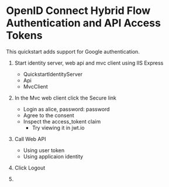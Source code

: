 # OpenID Connect Hybrid Flow Authentication and API Access Tokens

This quickstart adds support for Google authentication.

1. Start identity server, web api and mvc client using IIS Express
    - QuickstartIdentityServer
    - Api
    - MvcClient

2. In the Mvc web client click the Secure link
    - Login as alice, password: password
    - Agree to the consent
    - Inspect the access_tokent claim
      - Try viewing it in jwt.io

3. Call Web API
   - Using user token
   - Using applicaion identity

4. Click Logout
5. 